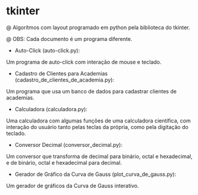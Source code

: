 # tkinter

@ Algorítmos com layout programado em python pela biblioteca do tkinter.

@ OBS: Cada documento é um programa diferente.

- Auto-Click (auto-click.py): 

Um programa de auto-click com interação de mouse e teclado.

- Cadastro de Clientes para Academias (cadastro_de_clientes_de_academia.py): 

Um programa que usa um banco de dados para cadastrar clientes de academias.

- Calculadora (calculadora.py): 

Uma calculadora com algumas funções de uma calculadora científica, com interação do usuário tanto pelas teclas da própria, como pela digitação do teclado.

- Conversor Decimal (conversor_decimal.py):

Um conversor que transforma de decimal para binário, octal e hexadecimal, e de binário, octal e hexadecimal para decimal.

- Gerador de Gráfico da Curva de Gauss (plot_curva_de_gauss.py):

Um gerador de gráficos da Curva de Gauss interativo.
